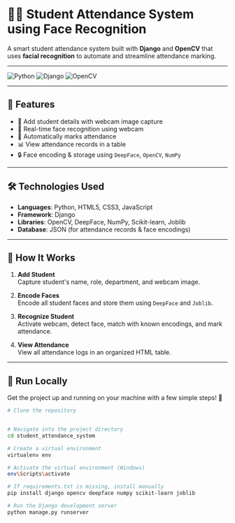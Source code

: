 # 👨‍🎓 Student Attendance System using Face Recognition

A smart student attendance system built with **Django** and **OpenCV** that uses **facial recognition** to automate and streamline attendance marking.

---

![Python](https://img.shields.io/badge/Python-3.10-blue?style=for-the-badge&logo=python)
![Django](https://img.shields.io/badge/Django-4.x-darkgreen?style=for-the-badge&logo=django)
![OpenCV](https://img.shields.io/badge/OpenCV-Face%20Detection-red?style=for-the-badge&logo=opencv)


---

## 🚀 Features

- 👤 Add student details with webcam image capture
- 📸 Real-time face recognition using webcam
- 📝 Automatically marks attendance
- 📊 View attendance records in a table
- 🔒 Face encoding & storage using `DeepFace`, `OpenCV`, `NumPy`

---

## 🛠️ Technologies Used

- **Languages**: Python, HTML5, CSS3, JavaScript  
- **Framework**: Django  
- **Libraries**: OpenCV, DeepFace, NumPy, Scikit-learn, Joblib  
- **Database**: JSON (for attendance records & face encodings)

---

## 🧠 How It Works

1. **Add Student**  
   Capture student's name, role, department, and webcam image.

2. **Encode Faces**  
   Encode all student faces and store them using `DeepFace` and `Joblib`.

3. **Recognize Student**  
   Activate webcam, detect face, match with known encodings, and mark attendance.

4. **View Attendance**  
   View all attendance logs in an organized HTML table.

---

## 🧪 Run Locally

Get the project up and running on your machine with a few simple steps! 🚀

```bash
# Clone the repository


# Navigate into the project directory
cd student_attendance_system

# Create a virtual environment
virtualenv env

# Activate the virtual environment (Windows)
env\Scripts\activate

# If requirements.txt is missing, install manually
pip install django opencv deepface numpy scikit-learn joblib

# Run the Django development server
python manage.py runserver
